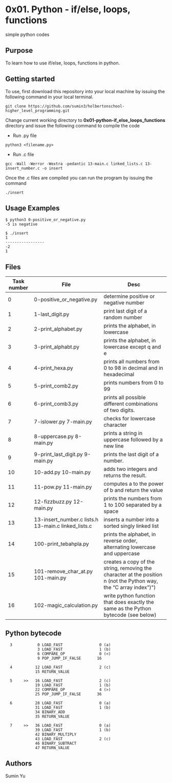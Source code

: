 # 0x01. Python - if/else, loops, functions
simple python codes

## Purpose
To learn how to use if/else, loops, functions in python.

## Getting started
To use, first download  this repository into your local machine by issuing the following command in your local terminal. 
```
git clone https://github.com/sumin3/holbertonschool-higher_level_programming.git
```
Change current working directory to **0x01-python-if_else_loops_functions** directory and issue the following command to compile the code
* Run .py file
```
python3 <filename.py>
```
* Run .c file
```
gcc -Wall -Werror -Wextra -pedantic 13-main.c linked_lists.c 13-insert_number.c -o insert
```
Once the .c files are compiled you can run the program by issuing the command
```
./insert
```
## Usage Examples
```
$ python3 0-positive_or_negative.py
-5 is negative
```
```
$ ./insert
1
-----------------
-2
1
```
## Files
Task number | File | Desc
---|---|---
0 | 0-positive_or_negative.py | determine positive or negative number
1 | 1-last_digit.py | print last digit of a random number
2 | 2-print_alphabet.py |  prints the alphabet, in lowercase
3 | 3-print_alphabt.py | prints the alphabet, in lowercase except q and e
4 | 4-print_hexa.py | prints all numbers from 0 to 98 in decimal and in hexadecimal
5 | 5-print_comb2.py | prints numbers from 0 to 99
6 | 6-print_comb3.py | prints all possible different combinations of two digits.
7 | 7-islower.py 7-main.py| checks for lowercase character
8 | 8-uppercase.py  8-main.py| prints a string in uppercase followed by a new line
9 | 9-print_last_digit.py  9-main.py| prints the last digit of a number.
10 | 10-add.py  10-main.py| adds two integers and returns the result.
11 | 11-pow.py  11-main.py| computes a to the power of b and return the value
12 | 12-fizzbuzz.py  12-main.py| prints the numbers from 1 to 100 separated by a space
13 | 13-insert_number.c  lists.h  13-main.c  linked_lists.c | inserts a number into a sorted singly linked list
14 | 100-print_tebahpla.py | prints the alphabet, in reverse order, alternating lowercase and uppercase
15 | 101-remove_char_at.py 101-main.py |  creates a copy of the string, removing the character at the position n (not the Python way, the “C array index”)")
16 | 102-magic_calculation.py | write python function that does exactly the same as the Python bytecode (see below)

## Python bytecode
```
  3           0 LOAD_FAST                0 (a)
              3 LOAD_FAST                1 (b)
              6 COMPARE_OP               0 (<)
              9 POP_JUMP_IF_FALSE       16

  4          12 LOAD_FAST                2 (c)
             15 RETURN_VALUE

  5     >>   16 LOAD_FAST                2 (c)
             19 LOAD_FAST                1 (b)
             22 COMPARE_OP               4 (>)
             25 POP_JUMP_IF_FALSE       36

  6          28 LOAD_FAST                0 (a)
             31 LOAD_FAST                1 (b)
             34 BINARY_ADD
             35 RETURN_VALUE

  7     >>   36 LOAD_FAST                0 (a)
             39 LOAD_FAST                1 (b)
             42 BINARY_MULTIPLY
             43 LOAD_FAST                2 (c)
             46 BINARY_SUBTRACT
             47 RETURN_VALUE
```
## Authors
Sumin Yu  